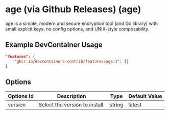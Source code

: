 
# age (via Github Releases) (age)

age is a simple, modern and secure encryption tool (and Go library) with small explicit keys, no config options, and UNIX-style composability.

## Example DevContainer Usage

```json
"features": {
    "ghcr.io/devcontainers-contrib/features/age:1": {}
}
```

## Options

| Options Id | Description | Type | Default Value |
|-----|-----|-----|-----|
| version | Select the version to install. | string | latest |


